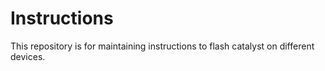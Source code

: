 # Instructions

This repository is for maintaining instructions to flash catalyst on different devices.

